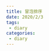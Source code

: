 ```yaml
--- 
title: 冒泡排序
date: 2020/2/3
tags: 
 - diary
categories:
 - diary
---
```


# 

<RecoDemo>
  <template slot="code-template">
    <<< @/docs/.vuepress/components/demo/sort/demo.vue?template
  </template>
  <template slot="code-script">
    <<< @/docs/.vuepress/components/demo/sort/demo.vue?script
  </template>
  <template slot="code-style">
    <<< @/docs/.vuepress/components/demo/sort/demo.vue?style
  </template>
  <demo slot="demo"></demo>
</RecoDemo>
